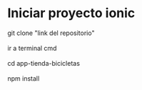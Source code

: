 # Iniciar proyecto ionic

git clone "link del repositorio"
<br><br>
ir a terminal cmd
<br><br>
cd app-tienda-bicicletas
<br><br>
npm install
